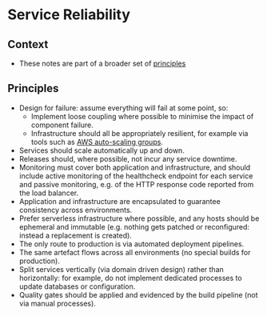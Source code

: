 # Service Reliability

## Context

* These notes are part of a broader set of [principles](../principles.md)

## Principles

* Design for failure: assume everything will fail at some point, so:
    * Implement loose coupling where possible to minimise the impact of component failure.
    * Infrastructure should all be appropriately resilient, for example via tools such as [AWS auto-scaling groups](https://docs.aws.amazon.com/autoscaling/ec2/userguide/AutoScalingGroup.html).
* Services should scale automatically up and down.
* Releases should, where possible, not incur any service downtime.
* Monitoring must cover both application and infrastructure, and should include active monitoring of the healthcheck endpoint for each service and passive monitoring, e.g. of the HTTP response code reported from the load balancer.
* Application and infrastructure are encapsulated to guarantee consistency across environments.
* Prefer serverless infrastructure where possible, and any hosts should be ephemeral and immutable (e.g. nothing gets patched or reconfigured: instead a replacement is created).
* The only route to production is via automated deployment pipelines.
* The same artefact flows across all environments (no special builds for production).
* Split services vertically (via domain driven design) rather than horizontally: for example, do not implement dedicated processes to update databases or configuration.
* Quality gates should be applied and evidenced by the build pipeline (not via manual processes).
